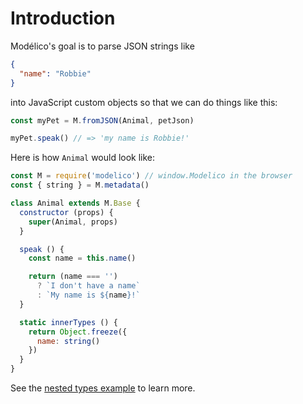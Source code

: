 # Introduction

Modélico's goal is to parse JSON strings like

```JSON
{
  "name": "Robbie"
}
```

into JavaScript custom objects so that we can do things like this:

```js
const myPet = M.fromJSON(Animal, petJson)

myPet.speak() // => 'my name is Robbie!'
```

Here is how `Animal` would look like:

```js
const M = require('modelico') // window.Modelico in the browser
const { string } = M.metadata()

class Animal extends M.Base {
  constructor (props) {
    super(Animal, props)
  }

  speak () {
    const name = this.name()

    return (name === '')
      ? `I don't have a name`
      : `My name is ${name}!`
  }

  static innerTypes () {
    return Object.freeze({
      name: string()
    })
  }
}
```

See the [nested types example](/docs/introduction/nested_types_example.md) to learn more.
